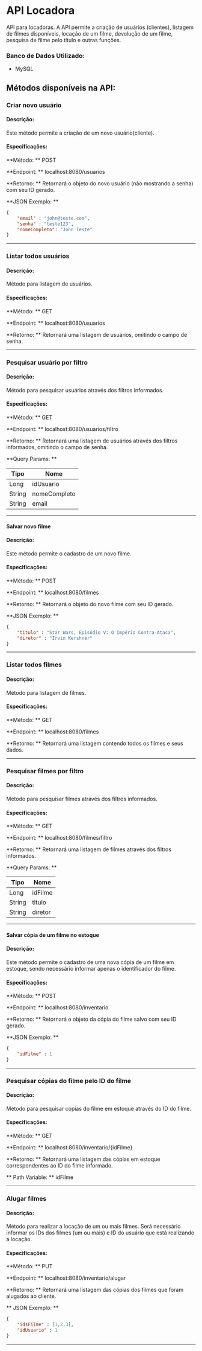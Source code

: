 # API Locadora

API para locadoras. A API permite a criação de
usuários (clientes), listagem de filmes disponíveis, locação de
um filme, devolução de um filme, pesquisa de filme pelo título e outras funções.

### Banco de Dados Utilizado:

- MySQL

## Métodos disponíveis na API:

### Criar novo usuário

#### Descrição:

Este método permite a criação de um novo usuário(cliente).

#### Especificações:

**Método: ** POST

**Endpoint: ** localhost:8080/usuarios

**Retorno: ** Retornará o objeto do novo usuário (não mostrando a senha) com seu ID gerado.

**JSON Exemplo: **

```json
{
	"email" : "john@teste.com",
	"senha" : "teste123",
	"nomeCompleto": "John Teste"
}
```
---

### Listar todos usuários

#### Descrição:

Método para listagem de usuários.

#### Especificações:

**Método: ** GET

**Endpoint: ** localhost:8080/usuarios

**Retorno: ** Retornará uma listagem de usuários, omitindo o campo de senha.

---

### Pesquisar usuário por filtro

#### Descrição:

Método para pesquisar usuários através dos filtros informados.

#### Especificações:

**Método: ** GET

**Endpoint: ** localhost:8080/usuarios/filtro

**Retorno: ** Retornará uma listagem de usuários através dos filtros informados, omitindo o campo de senha.

**Query Params: **

|  Tipo | Nome  |
| ------------ | ------------ |
|  Long | idUsuario  |
|  String | nomeCompleto  |
|  String | email  |

---

#### Salvar novo filme

#### Descrição:

Este método permite o cadastro de um novo filme.

#### Especificações:

**Método: ** POST

**Endpoint: ** localhost:8080/filmes

**Retorno: ** Retornará o objeto do novo filme com seu ID gerado.

**JSON Exemplo: **

```json
{
	"titulo" : "Star Wars, Episódio V: O Império Contra-Ataca",
	"diretor" : "Irvin Kershner"
}
```
---

### Listar todos filmes

#### Descrição:

Método para listagem de filmes.

#### Especificações:

**Método: ** GET

**Endpoint: ** localhost:8080/filmes

**Retorno: ** Retornará uma listagem contendo todos os filmes e seus dados.

---

### Pesquisar filmes por filtro

#### Descrição:

Método para pesquisar filmes através dos filtros informados.

#### Especificações:

**Método: ** GET

**Endpoint: ** localhost:8080/filmes/filtro

**Retorno: ** Retornará uma listagem de filmes através dos filtros informados.

**Query Params: **

|  Tipo | Nome  |
| ------------ | ------------ |
|  Long | idFilme  |
|  String | titulo  |
|  String | diretor  |

---


#### Salvar cópia de um filme no estoque

#### Descrição:

Este método permite o cadastro de uma nova cópia de um filme em estoque, sendo necessário informar apenas o identificador do filme.

#### Especificações:

**Método: ** POST

**Endpoint: ** localhost:8080/inventario

**Retorno: ** Retornará o objeto da cópia do filme salvo com seu ID gerado.

**JSON Exemplo: **

```json
{
	"idFilme" : 1
}
```
---

### Pesquisar cópias do filme pelo ID do filme

#### Descrição:

Método para pesquisar cópias do filme em estoque através do ID do filme.

#### Especificações:

**Método: ** GET

**Endpoint: ** localhost:8080/inventario/{idFilme}

**Retorno: ** Retornará uma listagem das cópias em estoque correspondentes ao ID do filme informado.

** Path Variable: ** idFilme

---

### Alugar filmes

#### Descrição:

Método para realizar a locação de um ou mais filmes. Será necessário informar os IDs dos filmes (um ou mais) e ID do usuário que está realizando a locação.

#### Especificações:

**Método: ** PUT

**Endpoint: ** localhost:8080/inventario/alugar

**Retorno: ** Retornará uma listagem das cópias dos filmes que foram alugados ao cliente.

** JSON Exemplo: ** 

```json
{
	"idsFilme" : [1,2,3],
	"idUsuario" : 1
}
```

---

